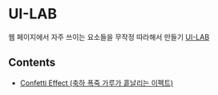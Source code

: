 # UI-LAB

웹 페이지에서 자주 쓰이는 요소들을 무작정 따라해서 만들기 [UI-LAB](https://n2ptune.github.io/ui-lab)

## Contents

- [Confetti Effect (축하 폭죽 가루가 흩날리는 이펙트)](https://n2ptune.github.io/ui-lab/confetti-effect)
